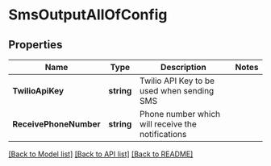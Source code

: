 # SmsOutputAllOfConfig

## Properties

Name | Type | Description | Notes
------------ | ------------- | ------------- | -------------
**TwilioApiKey** | **string** | Twilio API Key to be used when sending SMS | 
**ReceivePhoneNumber** | **string** | Phone number which will receive the notifications | 

[[Back to Model list]](../README.md#documentation-for-models) [[Back to API list]](../README.md#documentation-for-api-endpoints) [[Back to README]](../README.md)


